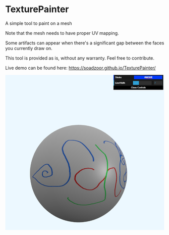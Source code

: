 # TexturePainter
A simple tool to paint on a mesh

Note that the mesh needs to have proper UV mapping.

Some artifacts can appear when there's a significant gap between the faces you currently draw on.

This tool is provided as is, without any warranty. Feel free to contribute.

Live demo can be found here: https://soadzoor.github.io/TexturePainter/

![alt text](./demo.png)
